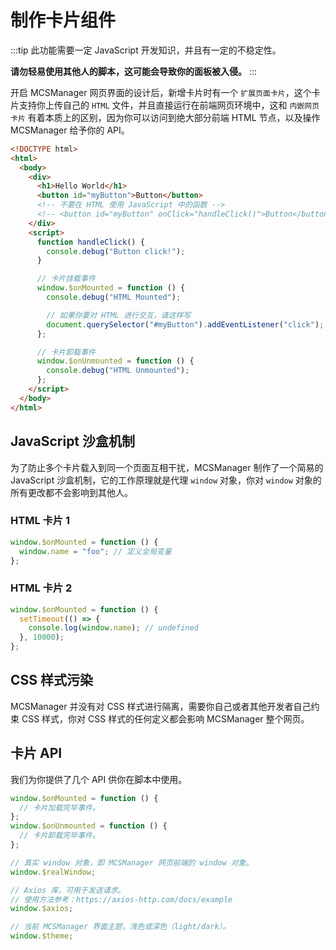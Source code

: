 # 制作卡片组件

:::tip
此功能需要一定 JavaScript 开发知识，并且有一定的不稳定性。

**请勿轻易使用其他人的脚本，这可能会导致你的面板被入侵。**
:::

开启 MCSManager 网页界面的设计后，新增卡片时有一个 `扩展页面卡片`，这个卡片支持你上传自己的 `HTML` 文件，并且直接运行在前端网页环境中，这和 `内嵌网页卡片` 有着本质上的区别，因为你可以访问到绝大部分前端 HTML 节点，以及操作 MCSManager 给予你的 API。

```html
<!DOCTYPE html>
<html>
  <body>
    <div>
      <h1>Hello World</h1>
      <button id="myButton">Button</button>
      <!-- 不要在 HTML 使用 JavaScript 中的函数 -->
      <!-- <button id="myButton" onClick="handleClick()">Button</button> -->
    </div>
    <script>
      function handleClick() {
        console.debug("Button click!");
      }

      // 卡片挂载事件
      window.$onMounted = function () {
        console.debug("HTML Mounted");

        // 如果你要对 HTML 进行交互，请这样写
        document.querySelector("#myButton").addEventListener("click");
      };

      // 卡片卸载事件
      window.$onUnmounted = function () {
        console.debug("HTML Unmounted");
      };
    </script>
  </body>
</html>
```

## JavaScript 沙盒机制

为了防止多个卡片载入到同一个页面互相干扰，MCSManager 制作了一个简易的 JavaScript 沙盒机制，它的工作原理就是代理 `window` 对象，你对 `window` 对象的所有更改都不会影响到其他人。

### HTML 卡片 1

```js
window.$onMounted = function () {
  window.name = "foo"; // 定义全局变量
};
```

### HTML 卡片 2

```js
window.$onMounted = function () {
  setTimeout(() => {
    console.log(window.name); // undefined
  }, 10000);
};
```

## CSS 样式污染

MCSManager 并没有对 CSS 样式进行隔离，需要你自己或者其他开发者自己约束 CSS 样式，你对 CSS 样式的任何定义都会影响 MCSManager 整个网页。

## 卡片 API

我们为你提供了几个 API 供你在脚本中使用。

```js
window.$onMounted = function () {
  // 卡片加载完毕事件。
};
window.$onUnmounted = function () {
  // 卡片卸载完毕事件。
};

// 真实 window 对象，即 MCSManager 网页前端的 window 对象。
window.$realWindow;

// Axios 库，可用于发送请求。
// 使用方法参考：https://axios-http.com/docs/example
window.$axios;

// 当前 MCSManager 界面主题，浅色或深色（light/dark）。
window.$theme;
```
